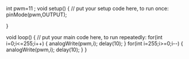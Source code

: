 int pwm=11 ;
void setup() {
  // put your setup code here, to run once:
  pinMode(pwm,OUTPUT);

}

void loop() {
  // put your main code here, to run repeatedly:
for(int i=0;i<=255;i++)
{
analogWrite(pwm,i);
delay(10);
}
for(int i=255;i>=0;i--)
{
analogWrite(pwm,i);
delay(10);
}
}
